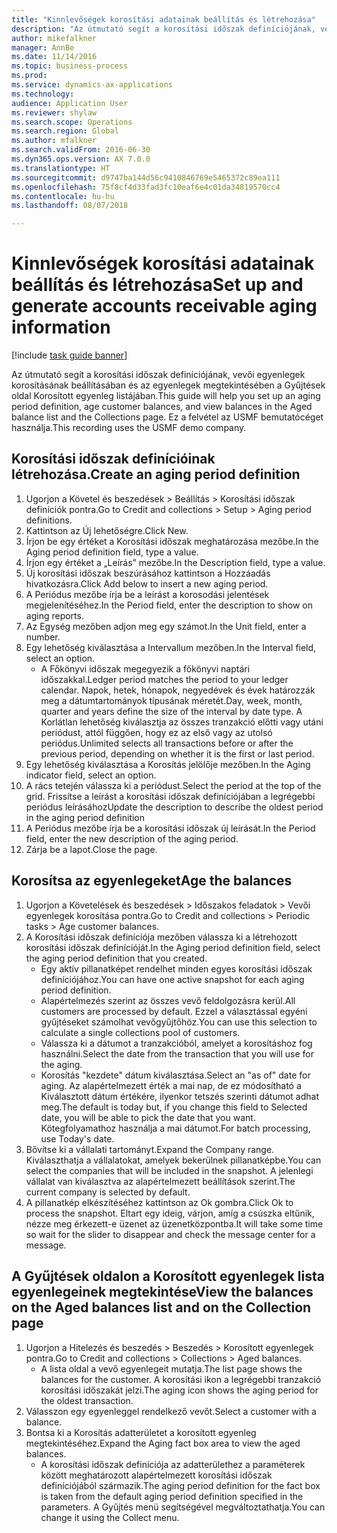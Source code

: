 ```yaml
--- 
title: "Kinnlevőségek korosítási adatainak beállítás és létrehozása"
description: "Az útmutató segít a korosítási időszak definíciójának, vevői egyenlegek korosításának beállításában és az egyenlegek megtekintésében a Gyűjtések oldal Korosított egyenleg listájában."
author: mikefalkner
manager: AnnBe
ms.date: 11/14/2016
ms.topic: business-process
ms.prod: 
ms.service: dynamics-ax-applications
ms.technology: 
audience: Application User
ms.reviewer: shylaw
ms.search.scope: Operations
ms.search.region: Global
ms.author: mfalkner
ms.search.validFrom: 2016-06-30
ms.dyn365.ops.version: AX 7.0.0
ms.translationtype: HT
ms.sourcegitcommit: d9747ba144d56c9410846769e5465372c89ea111
ms.openlocfilehash: 75f8cf4d33fad3fc10eaf6e4c01da34819570cc4
ms.contentlocale: hu-hu
ms.lasthandoff: 08/07/2018

---
```

# <a name="set-up-and-generate-accounts-receivable-aging-information"></a><span data-ttu-id="98fae-103">Kinnlevőségek korosítási adatainak beállítás és létrehozása</span><span class="sxs-lookup"><span data-stu-id="98fae-103">Set up and generate accounts receivable aging information</span></span>

[!include [task guide banner](../../includes/task-guide-banner.md)]

<span data-ttu-id="98fae-104">Az útmutató segít a korosítási időszak definíciójának, vevői egyenlegek korosításának beállításában és az egyenlegek megtekintésében a Gyűjtések oldal Korosított egyenleg listájában.</span><span class="sxs-lookup"><span data-stu-id="98fae-104">This guide will help you set up an aging period definition, age customer balances, and view balances in the Aged balance list and the Collections page.</span></span> <span data-ttu-id="98fae-105">Ez a felvétel az USMF bemutatócéget használja.</span><span class="sxs-lookup"><span data-stu-id="98fae-105">This recording uses the USMF demo company.</span></span>


## <a name="create-an-aging-period-definition"></a><span data-ttu-id="98fae-106">Korosítási időszak definícióinak létrehozása.</span><span class="sxs-lookup"><span data-stu-id="98fae-106">Create an aging period definition</span></span>
1. <span data-ttu-id="98fae-107">Ugorjon a Követel és beszedések > Beállítás > Korosítási időszak definíciók pontra.</span><span class="sxs-lookup"><span data-stu-id="98fae-107">Go to Credit and collections > Setup > Aging period definitions.</span></span>
2. <span data-ttu-id="98fae-108">Kattintson az Új lehetőségre.</span><span class="sxs-lookup"><span data-stu-id="98fae-108">Click New.</span></span>
3. <span data-ttu-id="98fae-109">Írjon be egy értéket a Korosítási időszak meghatározása mezőbe.</span><span class="sxs-lookup"><span data-stu-id="98fae-109">In the Aging period definition field, type a value.</span></span>
4. <span data-ttu-id="98fae-110">Írjon egy értéket a „Leírás” mezőbe.</span><span class="sxs-lookup"><span data-stu-id="98fae-110">In the Description field, type a value.</span></span>
5. <span data-ttu-id="98fae-111">Új korosítási időszak beszúrásához kattintson a Hozzáadás hivatkozásra.</span><span class="sxs-lookup"><span data-stu-id="98fae-111">Click Add below to insert a new aging period.</span></span>
6. <span data-ttu-id="98fae-112">A Periódus mezőbe írja be a leírást a korosodási jelentések megjelenítéséhez.</span><span class="sxs-lookup"><span data-stu-id="98fae-112">In the Period field, enter the description to show on aging reports.</span></span>
7. <span data-ttu-id="98fae-113">Az Egység mezőben adjon meg egy számot.</span><span class="sxs-lookup"><span data-stu-id="98fae-113">In the Unit field, enter a number.</span></span>
8. <span data-ttu-id="98fae-114">Egy lehetőség kiválasztása a Intervallum mezőben.</span><span class="sxs-lookup"><span data-stu-id="98fae-114">In the Interval field, select an option.</span></span>
    * <span data-ttu-id="98fae-115">A Főkönyvi időszak megegyezik a főkönyvi naptári időszakkal.</span><span class="sxs-lookup"><span data-stu-id="98fae-115">Ledger period matches the period to your ledger calendar.</span></span> <span data-ttu-id="98fae-116">Napok, hetek, hónapok, negyedévek és évek határozzák meg a dátumtartományok típusának méretét.</span><span class="sxs-lookup"><span data-stu-id="98fae-116">Day, week, month, quarter and years define the size of the interval by date type.</span></span> <span data-ttu-id="98fae-117">A Korlátlan lehetőség kiválasztja az összes tranzakció előtti vagy utáni periódust, attól függően, hogy ez az első vagy az utolsó periódus.</span><span class="sxs-lookup"><span data-stu-id="98fae-117">Unlimited selects all transactions before or after the previous period, depending on whether it is the first or last period.</span></span>  
9. <span data-ttu-id="98fae-118">Egy lehetőség kiválasztása a Korosítás jelölője mezőben.</span><span class="sxs-lookup"><span data-stu-id="98fae-118">In the Aging indicator field, select an option.</span></span>
10. <span data-ttu-id="98fae-119">A rács tetején válassza ki a periódust.</span><span class="sxs-lookup"><span data-stu-id="98fae-119">Select the period at the top of the grid.</span></span> <span data-ttu-id="98fae-120">Frissítse a leírást a korosítási időszak definíciójában a legrégebbi periódus leírásához</span><span class="sxs-lookup"><span data-stu-id="98fae-120">Update the description to describe the oldest period in the aging period definition</span></span>
11. <span data-ttu-id="98fae-121">A Periódus mezőbe írja be a korosítási időszak új leírását.</span><span class="sxs-lookup"><span data-stu-id="98fae-121">In the Period field, enter the new description of the aging period.</span></span>
12. <span data-ttu-id="98fae-122">Zárja be a lapot.</span><span class="sxs-lookup"><span data-stu-id="98fae-122">Close the page.</span></span>

## <a name="age-the-balances"></a><span data-ttu-id="98fae-123">Korosítsa az egyenlegeket</span><span class="sxs-lookup"><span data-stu-id="98fae-123">Age the balances</span></span>
1. <span data-ttu-id="98fae-124">Ugorjon a Követelések és beszedések > Időszakos feladatok > Vevői egyenlegek korosítása pontra.</span><span class="sxs-lookup"><span data-stu-id="98fae-124">Go to Credit and collections > Periodic tasks > Age customer balances.</span></span>
2. <span data-ttu-id="98fae-125">A Korosítási időszak definíciója mezőben válassza ki a létrehozott korosítási időszak definícióját.</span><span class="sxs-lookup"><span data-stu-id="98fae-125">In the Aging period definition field, select the aging period definition that you created.</span></span>
    * <span data-ttu-id="98fae-126">Egy aktív pillanatképet rendelhet minden egyes korosítási időszak definíciójához.</span><span class="sxs-lookup"><span data-stu-id="98fae-126">You can have one active snapshot for each aging period definition.</span></span>  
    * <span data-ttu-id="98fae-127">Alapértelmezés szerint az összes vevő feldolgozásra kerül.</span><span class="sxs-lookup"><span data-stu-id="98fae-127">All customers are processed by default.</span></span> <span data-ttu-id="98fae-128">Ezzel a választással egyéni gyűjtéseket számolhat vevőgyűjtőhöz.</span><span class="sxs-lookup"><span data-stu-id="98fae-128">You can use this selection to calculate a single collections pool of customers.</span></span>  
    * <span data-ttu-id="98fae-129">Válassza ki a dátumot a tranzakcióból, amelyet a korosításhoz fog használni.</span><span class="sxs-lookup"><span data-stu-id="98fae-129">Select the date from the transaction that you will use for the aging.</span></span>  
    * <span data-ttu-id="98fae-130">Korosítás "kezdete" dátum kiválasztása.</span><span class="sxs-lookup"><span data-stu-id="98fae-130">Select an "as of" date for aging.</span></span> <span data-ttu-id="98fae-131">Az alapértelmezett érték a mai nap, de ez módosítható a Kiválasztott dátum értékére, ilyenkor tetszés szerinti dátumot adhat meg.</span><span class="sxs-lookup"><span data-stu-id="98fae-131">The default is today but, if you change this field to Selected date, you will be able to pick the date that you want.</span></span> <span data-ttu-id="98fae-132">Kötegfolyamathoz használja a mai dátumot.</span><span class="sxs-lookup"><span data-stu-id="98fae-132">For batch processing, use Today's date.</span></span>  
3. <span data-ttu-id="98fae-133">Bővítse ki a vállalati tartományt.</span><span class="sxs-lookup"><span data-stu-id="98fae-133">Expand the Company range.</span></span> <span data-ttu-id="98fae-134">Kiválaszthatja a vállalatokat, amelyek bekerülnek pillanatképbe.</span><span class="sxs-lookup"><span data-stu-id="98fae-134">You can select the companies that will be included in the snapshot.</span></span> <span data-ttu-id="98fae-135">A jelenlegi vállalat van kiválasztva az alapértelmezett beállítások szerint.</span><span class="sxs-lookup"><span data-stu-id="98fae-135">The current company is selected by default.</span></span>
4. <span data-ttu-id="98fae-136">A pillanatkép elkészítéséhez kattintson az Ok gombra.</span><span class="sxs-lookup"><span data-stu-id="98fae-136">Click Ok to process the snapshot.</span></span> <span data-ttu-id="98fae-137">Eltart egy ideig, várjon, amíg a csúszka eltűnik, nézze meg érkezett-e üzenet az üzenetközpontba.</span><span class="sxs-lookup"><span data-stu-id="98fae-137">It will take some time so wait for the slider to disappear and check the message center for a message.</span></span>

## <a name="view-the-balances-on-the-aged-balances-list-and-on-the-collection-page"></a><span data-ttu-id="98fae-138">A Gyűjtések oldalon a Korosított egyenlegek lista egyenlegeinek megtekintése</span><span class="sxs-lookup"><span data-stu-id="98fae-138">View the balances on the Aged balances list and on the Collection page</span></span>
1. <span data-ttu-id="98fae-139">Ugorjon a Hitelezés és beszedés > Beszedés > Korosított egyenlegek pontra.</span><span class="sxs-lookup"><span data-stu-id="98fae-139">Go to Credit and collections > Collections > Aged balances.</span></span>
    * <span data-ttu-id="98fae-140">A lista oldal a vevő egyenlegeit mutatja.</span><span class="sxs-lookup"><span data-stu-id="98fae-140">The list page shows the balances for the customer.</span></span> <span data-ttu-id="98fae-141">A korosítási ikon a legrégebbi tranzakció korosítási időszakát jelzi.</span><span class="sxs-lookup"><span data-stu-id="98fae-141">The aging icon shows the aging period for the oldest transaction.</span></span>  
2. <span data-ttu-id="98fae-142">Válasszon egy egyenleggel rendelkező vevőt.</span><span class="sxs-lookup"><span data-stu-id="98fae-142">Select a customer with a balance.</span></span>
3. <span data-ttu-id="98fae-143">Bontsa ki a Korosítás adatterületet a korosított egyenleg megtekintéséhez.</span><span class="sxs-lookup"><span data-stu-id="98fae-143">Expand the Aging fact box area to view the aged balances.</span></span>
    * <span data-ttu-id="98fae-144">A korosítási időszak definíciója az adatterülethez a paraméterek között meghatározott alapértelmezett korosítási időszak definíciójából származik.</span><span class="sxs-lookup"><span data-stu-id="98fae-144">The aging period definition for the fact box is taken from the default aging period definition specified in the parameters.</span></span> <span data-ttu-id="98fae-145">A Gyűjtés menü segítségével megváltoztathatja.</span><span class="sxs-lookup"><span data-stu-id="98fae-145">You can change it using the Collect menu.</span></span>  


